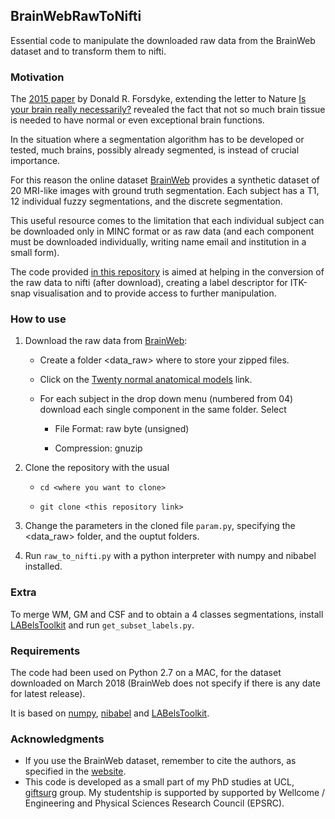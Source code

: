 ## BrainWebRawToNifti

Essential code to manipulate the downloaded raw data from the BrainWeb dataset and to transform them to nifti.

### Motivation

The [2015 paper][paoerForsdyke] by Donald R. Forsdyke, extending the letter to Nature [Is your brain really necessarily?][paperLorber] 
revealed the fact that not so much brain tissue is needed to have normal or even exceptional brain functions.

In the situation where a segmentation algorithm has to be developed or tested, much brains, 
possibly already segmented, is instead of crucial importance.

For this reason the online dataset [BrainWeb][brainweb] provides a synthetic dataset of 20 MRI-like images with ground truth segmentation.
Each subject has a T1, 12 individual fuzzy segmentations, and the discrete segmentation. 

This useful resource comes to the limitation that each individual subject can be downloaded only in MINC format
or as raw data (and each component must be downloaded individually, writing name email and institution in a small form).

The code provided [in this repository][here] is aimed at helping in the conversion of the raw data to nifti (after download), 
creating a label descriptor for ITK-snap visualisation and to provide access to further manipulation.


### How to use

1. Download the raw data from [BrainWeb][brainweb]: 

    + Create a folder <data_raw> where to store your zipped files.
    
    + Click on the [Twenty normal anatomical models][brainweb_subpage] link.
    
    + For each subject in the drop down menu (numbered from 04) download each single component in the same folder. Select
    
        + File Format: raw byte (unsigned)
        
        + Compression: gnuzip
        
2. Clone the repository with the usual 

    + `cd <where you want to clone>`
    
    + `git clone <this repository link>`
    
3. Change the parameters in the cloned file `param.py`, specifying the <data_raw> folder, and the ouptut folders.

4. Run `raw_to_nifti.py` with a python interpreter with numpy and nibabel installed.
    
### Extra

To merge WM, GM and CSF and to obtain a 4 classes segmentations, install [LABelsToolkit][LABelsToolkit] and run `get_subset_labels.py`.

### Requirements

The code had been used on Python 2.7 on a MAC, for the dataset downloaded on March 2018 (BrainWeb does not specify if there
is any date for latest release).

It is based on [numpy], [nibabel] and [LABelsToolkit][LABelsToolkit].

### Acknowledgments
+ If you use the BrainWeb dataset, remember to cite the authors, as specified in the [website][brainweb]. 
+ This code is developed as a small part of my PhD studies at UCL, [giftsurg][giftsurg] group. My studentship is supported by supported by Wellcome / Engineering and Physical Sciences Research Council (EPSRC).


[giftsurg]: http://www.gift-surg.ac.uk
[paperLorber]: http://science.sciencemag.org/content/210/4475/1232/tab-pdf
[paoerForsdyke]: https://link.springer.com/article/10.1007%2Fs13752-015-0219-x
[brainweb]: http://brainweb.bic.mni.mcgill.ca/brainweb/
[brainweb_subpage]: http://brainweb.bic.mni.mcgill.ca/brainweb/anatomic_normal_20.html
[giftsurg]: http://www.gift-surg.ac.uk
[LABelsToolkit]:https://github.com/SebastianoF/LABelsToolkit
[numpy]: http://www.numpy.org/
[nibabel]: http://nipy.org/nibabel/
[matplotlib]: https://matplotlib.org/
[here]: https://github.com/SebastianoF/BrainWebRawToNifti.git

